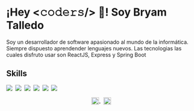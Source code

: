 # ¡Hey <𝚌𝚘𝚍𝚎𝚛𝚜/> 👋! Soy Bryam Talledo

 <!-- <div style= "display: flex"> -->
<!-- <img align="center" width="200" src="" /> 
      style= "font-size:50px; text-decoration: none;"-->
  <!-- </div> -->

<!-- ## About me -->
Soy un desarrollador de software apasionado al mundo de la informática. Siempre dispuesto aprendender lenguajes nuevos. Las tecnologias las cuales disfruto usar son ReactJS, Express y Spring Boot

## Skills
<a src="https://www.javascript.com/"><img src="https://img.icons8.com/color/48/000000/javascript.png"/></a>&nbsp;
<a src="https://www.java.com/"><img src="https://img.icons8.com/color/48/000000/java.png"/></a>&nbsp;
<a src="https://es.reactjs.org/"><img src="https://img.icons8.com/color/48/000000/react-native.png"/></a>&nbsp;
<a src="https://nodejs.org/"><img src="https://img.icons8.com/color/48/000000/nodejs.png"/></a>&nbsp;
<a src="https://www.mysql.com/"><img src="https://img.icons8.com/color/48/mysql-logo.png"/></a>&nbsp;
<a src="https://git-scm.com/"><img src="https://img.icons8.com/color/48/git.png"/></a>


<p align="center">
  <a href="https://www.linkedin.com/in/bryam-jesus-talledo-garcia-b5ab1b1b7/" target="_blank">
    <img align="center" src="https://cdn.jsdelivr.net/npm/simple-icons@3.0.1/icons/linkedin.svg" alt="Bryam Jesus Talledo Garcia" height="20px" width="20px" />
  </a>&nbsp;
  <!-----
  https://cdn.jsdelivr.net/npm/simple-icons@3.0.1/icons/linkedin.svg
  ----->
  <a href="https://www.linkedin.com/in/bryam-jesus-talledo-garcia-b5ab1b1b7/" target="_blank">
    <img align="center" src="https://cdn.jsdelivr.net/npm/simple-icons@3.0.1/icons/gmail.svg" alt="Bryam Jesus Talledo Garcia" height="20px" width="20px" />
  </a>
</p>

<!-- - 👋 Hi, I’m @bryamjesus
- 👀 I’m interested in ...
- 🌱 I’m currently learning ...
- 💞️ I’m looking to collaborate on ...
- 📫 How to reach me ... -->

<!---
bryamjesus/bryamjesus is a ✨ special ✨ repository because its `README.md` (this file) appears on your GitHub profile.
You can click the Preview link to take a look at your changes.
--->
